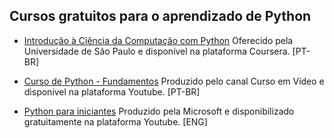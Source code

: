 ## Cursos gratuitos para o aprendizado de Python

* [Introdução à Ciência da Computação com Python](https://pt.coursera.org/learn/ciencia-computacao-python-conceitos)
Oferecido pela Universidade de São Paulo e disponível na plataforma Coursera. [PT-BR]

* [Curso de Python - Fundamentos](https://www.youtube.com/playlist?list=PLHz_AreHm4dlKP6QQCekuIPky1CiwmdI6)
Produzido pelo canal Curso em Vídeo e disponível na plataforma Youtube. [PT-BR]

* [Python para iniciantes](https://www.youtube.com/watch?v=jFCNu1-Xdsw&list=PLlrxD0HtieHhS8VzuMCfQD4uJ9yne1mE6&index=2&t=0s)
Produzido pela Microsoft e disponibilizado gratuitamente na plataforma Youtube. [ENG]
